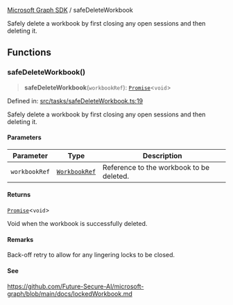 [Microsoft Graph SDK](README.md) / safeDeleteWorkbook

Safely delete a workbook by first closing any open sessions and then deleting it.

## Functions

### safeDeleteWorkbook()

> **safeDeleteWorkbook**(`workbookRef`): [`Promise`](https://developer.mozilla.org/docs/Web/JavaScript/Reference/Global_Objects/Promise)\<`void`\>

Defined in: [src/tasks/safeDeleteWorkbook.ts:19](https://github.com/Future-Secure-AI/microsoft-graph/blob/main/src/tasks/safeDeleteWorkbook.ts#L19)

Safely delete a workbook by first closing any open sessions and then deleting it.

#### Parameters

| Parameter | Type | Description |
| ------ | ------ | ------ |
| `workbookRef` | [`WorkbookRef`](WorkbookRef.md#workbookref) | Reference to the workbook to be deleted. |

#### Returns

[`Promise`](https://developer.mozilla.org/docs/Web/JavaScript/Reference/Global_Objects/Promise)\<`void`\>

Void when the workbook is successfully deleted.

#### Remarks

Back-off retry to allow for any lingering locks to be closed.

#### See

https://github.com/Future-Secure-AI/microsoft-graph/blob/main/docs/lockedWorkbook.md
